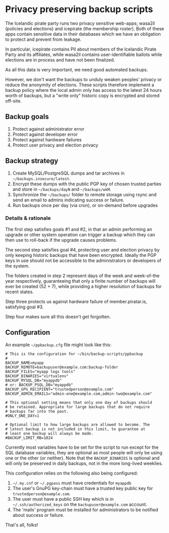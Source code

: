 # Privacy preserving backup scripts

The Icelandic pirate party runs two privacy sensitive web-apps; wasa2il
(policies and elections) and icepirate (the membership roster). Both of
these apps contain sensitive data in their databases which we have an
obligation to protect and prevent from leakage.

In particular, icepirate contains PII about members of the Icelandic
Pirate Party and its affiliates, while wasa2il contains
user-identifiable ballots while elections are in process and have not
been finalized.

As all this data is very important, we need good automated backups.

However, we don't want the backups to unduly weaken peoples' privacy or
reduce the anonymity of elections. These scripts therefore implement a
backup policy where the local admin only has access to the latest 24
hours worth of backups, but a "write only" historic copy is encrypted
and stored off-site.


## Backup goals

1. Protect against administrator error
2. Protect against developer error
3. Protect against hardware failures
4. Protect user privacy and election privacy


## Backup strategy

1. Create MySQL/PostgreSQL dumps and tar archives in `~/backups.insecure/latest`.
2. Encrypt these dumps with the public PGP key of chosen trusted
   parties and store in `~/backups/dayN` and `~/backups/wkM`.
3. Synchronize the `~/backups/` folder to remote storage using rsync and
   send an email to admins indicating success or failure.
4. Run backups once per day (via cron), or on-demand before upgrades

### Details & rationale

The first step satisfies goals #1 and #2, in that an admin performing an
upgrade or other system operation can trigger a backup which they can
then use to roll-back if the upgrade causes problems.

The second step satisfies goal #4, protecting user and election privacy
by only keeping historic backups that have been encrypted. Ideally the
PGP keys in use should not be accessible to the administrators or
developers of the system.

The folders created in step 2 represent days of the week and week-of-the
year respectively, guaranteeing that only a finite number of backups
will ever be created (52 + 7), while providing a higher resolution of
backups for recent states.

Step three protects us against hardware failure of member.piratar.is,
satisfying goal #3.

Step four makes sure all this doesn't get forgotten.


## Configuration

An example `~/ppbackup.cfg` file might look like this:

    # This is the configuration for ~/bin/backup-scripts/ppbackup
    #
    BACKUP_NAME=myapp
    BACKUP_REMOTE=backupuser@example.com:backup-folder
    BACKUP_FILES="myapp logs tools"
    BACKUP_BINARIES="virtualenv"
    BACKUP_MYSQL_DB="myappdb"
    # or: BACKUP_PSQL_DB="myappdb"
    BACKUP_GPG_RECIPIENT="trustedperson@example.com"
    BACKUP_ADMIN_EMAILS="admin-one@example.com,admin-two@example.com"

    # This optional setting means that only one day of backups should
    # be retained. Appropriate for large backups that do not require
    # backups far into the past.
    #ONLY_ONE_DAY=1

    # Optional limit to how large backups are allowed to become. The
    # latest backup is not included in this limit, to guarantee at
    # least one backup will always be made.
    #BACKUP_LIMIT_MB=1024

Currently most variables have to be set for the script to run except for
the SQL database variables, they are optional as most people will only
be using one or the other (or neither). Note that the `BACKUP_BINARIES`
is optional and will only be preserved in daily backups, not in the more
long-lived weeklies.

This configuration relies on the following also being configured:

   1. `~/.my.cnf` or `~/.pgpass` must have credentials for `myappdb`
   2. The user's GnuPG key-chain must have a trusted key public key
      for `trustedperson@example.com`.
   3. The user must have a public SSH key which is in `~/.ssh/authorized_keys`
      on the `backupuser@example.com` account.
   4. The 'mailx' program must be installed for administrators to be
      notified about success or failure.

That's all, folks!
